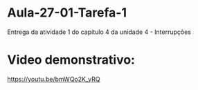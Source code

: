 # Aula-27-01-Tarefa-1

Entrega da atividade 1 do capítulo 4 da unidade 4 - Interrupções

# Video demonstrativo: 
https://youtu.be/bmWQo2K_yRQ
